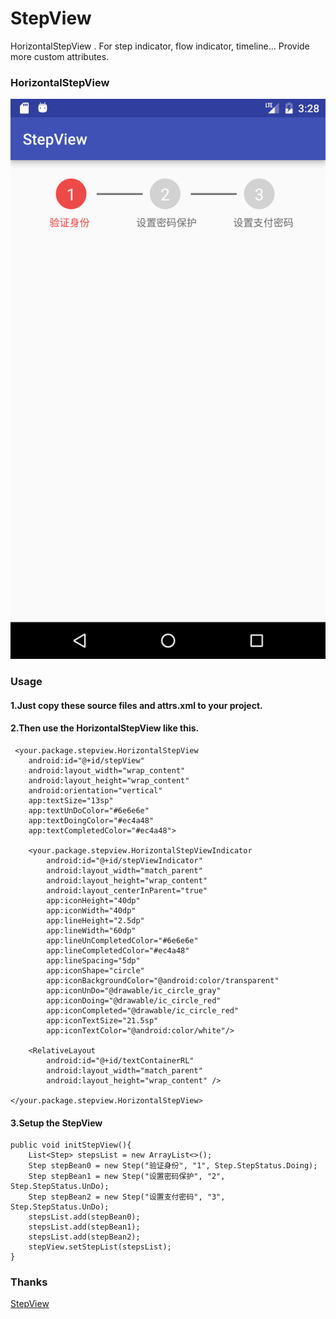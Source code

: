 # StepView
HorizontalStepView . For step indicator, flow indicator, timeline...
Provide more custom attributes.

### HorizontalStepView
<img src="screenshots/screen_hr.png"></img>

### Usage
#### 1.Just copy these source files and attrs.xml to your project.
#### 2.Then use the HorizontalStepView like this.

     <your.package.stepview.HorizontalStepView
        android:id="@+id/stepView"
        android:layout_width="wrap_content"
        android:layout_height="wrap_content"
        android:orientation="vertical"
        app:textSize="13sp"
        app:textUnDoColor="#6e6e6e"
        app:textDoingColor="#ec4a48"
        app:textCompletedColor="#ec4a48">

        <your.package.stepview.HorizontalStepViewIndicator
            android:id="@+id/stepViewIndicator"
            android:layout_width="match_parent"
            android:layout_height="wrap_content"
            android:layout_centerInParent="true"
            app:iconHeight="40dp"
            app:iconWidth="40dp"
            app:lineHeight="2.5dp"
            app:lineWidth="60dp"
            app:lineUnCompletedColor="#6e6e6e"
            app:lineCompletedColor="#ec4a48"
            app:lineSpacing="5dp"
            app:iconShape="circle"
            app:iconBackgroundColor="@android:color/transparent"
            app:iconUnDo="@drawable/ic_circle_gray"
            app:iconDoing="@drawable/ic_circle_red"
            app:iconCompleted="@drawable/ic_circle_red"
            app:iconTextSize="21.5sp"
            app:iconTextColor="@android:color/white"/>

        <RelativeLayout
            android:id="@+id/textContainerRL"
            android:layout_width="match_parent"
            android:layout_height="wrap_content" />

    </your.package.stepview.HorizontalStepView>

#### 3.Setup the StepView

    public void initStepView(){
        List<Step> stepsList = new ArrayList<>();
        Step stepBean0 = new Step("验证身份", "1", Step.StepStatus.Doing);
        Step stepBean1 = new Step("设置密码保护", "2", Step.StepStatus.UnDo);
        Step stepBean2 = new Step("设置支付密码", "3", Step.StepStatus.UnDo);
        stepsList.add(stepBean0);
        stepsList.add(stepBean1);
        stepsList.add(stepBean2);
        stepView.setStepList(stepsList);
    }

### Thanks
[StepView](https://github.com/baoyachi/StepView)
